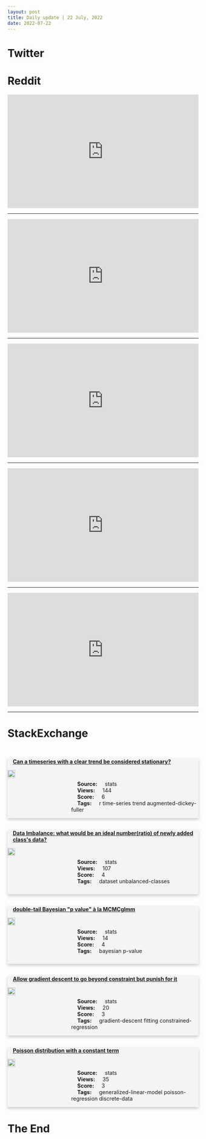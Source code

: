 ```yaml
---
layout: post
title: Daily update | 22 July, 2022
date: 2022-07-22
---
```


<script async src="https://platform.twitter.com/widgets.js" charset="utf-8"></script>


<script src='https://storage.ko-fi.com/cdn/scripts/overlay-widget.js'></script>
<script>
  kofiWidgetOverlay.draw('themldojo', {
    'type': 'floating-chat',
    'floating-chat.donateButton.text': 'Support me',
    'floating-chat.donateButton.background-color': '#f45d22',
    'floating-chat.donateButton.text-color': '#fff'
  });
</script>

# Twitter 

<blockquote class="twitter-tweet"><a href="https://twitter.com/thetoyosiade/status/1550067113804578816"></a></blockquote>

<blockquote class="twitter-tweet"><a href="https://twitter.com/MrAndyNgo/status/1550180378178093056"></a></blockquote>

<blockquote class="twitter-tweet"><a href="https://twitter.com/TheNewIndian_in/status/1550066796698300416"></a></blockquote>

<blockquote class="twitter-tweet"><a href="https://twitter.com/jeremyphoward/status/1550264123925360640"></a></blockquote>

<blockquote class="twitter-tweet"><a href="https://twitter.com/JeffDean/status/1549937803454140416"></a></blockquote>

<blockquote class="twitter-tweet"><a href="https://twitter.com/huggingface/status/1550133889699651584"></a></blockquote>

<blockquote class="twitter-tweet"><a href="https://twitter.com/berkeley_ai/status/1550208928868274176"></a></blockquote>

<blockquote class="twitter-tweet"><a href="https://twitter.com/ylecun/status/1549928797809549312"></a></blockquote>

<blockquote class="twitter-tweet"><a href="https://twitter.com/huggingface/status/1550265023380873216"></a></blockquote>

<blockquote class="twitter-tweet"><a href="https://twitter.com/ylecun/status/1550151492795076608"></a></blockquote>

# Reddit 

<iframe id="reddit-embed" src="https://www.redditmedia.com/r/datascience/comments/w4k8w8/only_3_rounds_of_interviews?ref_source=embed&amp;ref=share&amp;embed=true" sandbox="allow-scripts allow-same-origin allow-popups" style="border: none;" height="300" width="100%" scrolling="yes"></iframe>
<hr style="width:100%;text-align:left;margin-left:0">
<iframe id="reddit-embed" src="https://www.redditmedia.com/r/MachineLearning/comments/w4jg7q/d_hey_reddit_were_a_bunch_of_research_scientists?ref_source=embed&amp;ref=share&amp;embed=true" sandbox="allow-scripts allow-same-origin allow-popups" style="border: none;" height="300" width="100%" scrolling="yes"></iframe>
<hr style="width:100%;text-align:left;margin-left:0">
<iframe id="reddit-embed" src="https://www.redditmedia.com/r/datascience/comments/w44lkv/my_company_wants_to_sell_ai_to_our_clients_how?ref_source=embed&amp;ref=share&amp;embed=true" sandbox="allow-scripts allow-same-origin allow-popups" style="border: none;" height="300" width="100%" scrolling="yes"></iframe>
<hr style="width:100%;text-align:left;margin-left:0">
<iframe id="reddit-embed" src="https://www.redditmedia.com/r/MachineLearning/comments/w4dvv5/news_theseus_meta_ai_open_sourced_a_library_for?ref_source=embed&amp;ref=share&amp;embed=true" sandbox="allow-scripts allow-same-origin allow-popups" style="border: none;" height="300" width="100%" scrolling="yes"></iframe>
<hr style="width:100%;text-align:left;margin-left:0">
<iframe id="reddit-embed" src="https://www.redditmedia.com/r/MachineLearning/comments/w45l5g/r_highresolution_virtual_tryon_with_misalignment?ref_source=embed&amp;ref=share&amp;embed=true" sandbox="allow-scripts allow-same-origin allow-popups" style="border: none;" height="300" width="100%" scrolling="yes"></iframe>
<hr style="width:100%;text-align:left;margin-left:0">

<style>
.card {
box-shadow: 0 4px 8px 0 rgba(0,0,0,0.2);
transition: 0.3s;
width: 100%;
background-color: #F3F4F4;
}
p{
    margin-left:  3em;
    padding-top: 1em;
}
.part2{
    display: grid;
    grid-template-columns: 1fr 3fr;
}
h4{
    margin: 1em;
}

.card:hover {
box-shadow: 0 8px 16px 0 rgba(0,0,0,0.2);
}
b {
padding: 2px 16px;
}
</style>
  
# StackExchange 


  <br>
  <div class="card">
  <h4><a href='https://stats.stackexchange.com/questions/582695/can-a-timeseries-with-a-clear-trend-be-considered-stationary'>Can a timeseries with a clear trend be considered stationary?</a></h4> 
  <div class="part2">
      <img src="https://cdn.sstatic.net/Sites/stats/Img/apple-touch-icon@2.png?v=344f57aa10cc" alt="Img missing!" style="width:40%">
      <p><b>Source:</b> stats<br><b>Views:</b> 144<br><b>Score:</b> 6<br><b>Tags:</b> <span class="badge badge-dark">r</span> <span class="badge badge-dark">time-series</span> <span class="badge badge-dark">trend</span> <span class="badge badge-dark">augmented-dickey-fuller</span></p> 
  </div>
  </div>
      
  <br>
  <div class="card">
  <h4><a href='https://stats.stackexchange.com/questions/582686/data-imbalance-what-would-be-an-ideal-numberratio-of-newly-added-classs-data'>Data Imbalance: what would be an ideal number(ratio) of newly added class&#39;s data?</a></h4> 
  <div class="part2">
      <img src="https://cdn.sstatic.net/Sites/stats/Img/apple-touch-icon@2.png?v=344f57aa10cc" alt="Img missing!" style="width:40%">
      <p><b>Source:</b> stats<br><b>Views:</b> 107<br><b>Score:</b> 4<br><b>Tags:</b> <span class="badge badge-dark">dataset</span> <span class="badge badge-dark">unbalanced-classes</span></p> 
  </div>
  </div>
      
  <br>
  <div class="card">
  <h4><a href='https://stats.stackexchange.com/questions/582721/double-tail-bayesian-p-value-%c3%a0-la-mcmcglmm'>double-tail Bayesian &quot;p value&quot; &#224; la MCMCglmm</a></h4> 
  <div class="part2">
      <img src="https://cdn.sstatic.net/Sites/stats/Img/apple-touch-icon@2.png?v=344f57aa10cc" alt="Img missing!" style="width:40%">
      <p><b>Source:</b> stats<br><b>Views:</b> 14<br><b>Score:</b> 4<br><b>Tags:</b> <span class="badge badge-dark">bayesian</span> <span class="badge badge-dark">p-value</span></p> 
  </div>
  </div>
      
  <br>
  <div class="card">
  <h4><a href='https://stats.stackexchange.com/questions/582703/allow-gradient-descent-to-go-beyond-constraint-but-punish-for-it'>Allow gradient descent to go beyond constraint but punish for it</a></h4> 
  <div class="part2">
      <img src="https://cdn.sstatic.net/Sites/stats/Img/apple-touch-icon@2.png?v=344f57aa10cc" alt="Img missing!" style="width:40%">
      <p><b>Source:</b> stats<br><b>Views:</b> 20<br><b>Score:</b> 3<br><b>Tags:</b> <span class="badge badge-dark">gradient-descent</span> <span class="badge badge-dark">fitting</span> <span class="badge badge-dark">constrained-regression</span></p> 
  </div>
  </div>
      
  <br>
  <div class="card">
  <h4><a href='https://stats.stackexchange.com/questions/582739/poisson-distribution-with-a-constant-term'>Poisson distribution with a constant term</a></h4> 
  <div class="part2">
      <img src="https://cdn.sstatic.net/Sites/stats/Img/apple-touch-icon@2.png?v=344f57aa10cc" alt="Img missing!" style="width:40%">
      <p><b>Source:</b> stats<br><b>Views:</b> 35<br><b>Score:</b> 3<br><b>Tags:</b> <span class="badge badge-dark">generalized-linear-model</span> <span class="badge badge-dark">poisson-regression</span> <span class="badge badge-dark">discrete-data</span></p> 
  </div>
  </div>
      
# The End